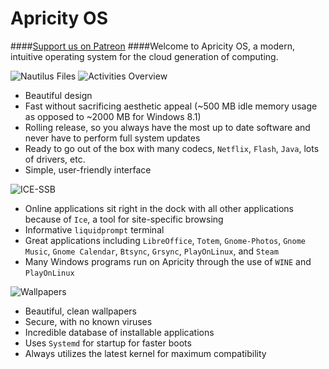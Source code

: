 # Apricity OS
####[Support us on Patreon](https://www.patreon.com/apricity)
####Welcome to Apricity OS, a modern, intuitive operating system for the cloud generation of computing. 

![Nautilus Files](https://raw.githubusercontent.com/apagajewski/Apricity_OS/master/Apricity%20Screengrabs/Screenshot%20from%202015-07-05%2016-45-25.png)
![Activities Overview](https://github.com/apagajewski/Apricity_OS/blob/master/Apricity%20Screengrabs/Screenshot%20from%202015-07-05%2016-45-03.png?raw=true)
- Beautiful design
- Fast without sacrificing aesthetic appeal (~500 MB idle memory usage as opposed to ~2000 MB for Windows 8.1)
- Rolling release, so you always have the most up to date software and never have to perform full system updates
- Ready to go out of the box with many codecs, `Netflix`, `Flash`, `Java`, lots of drivers, etc.
- Simple, user-friendly interface

![ICE-SSB](https://github.com/apagajewski/Apricity_OS/blob/master/Apricity%20Screengrabs/Screenshot%20from%202015-07-05%2018-37-52.png?raw=true)
- Online applications sit right in the dock with all other applications because of `Ice`, a tool for site-specific browsing
- Informative `liquidprompt` terminal
- Great applications including `LibreOffice`, `Totem`, `Gnome-Photos`, `Gnome Music`, `Gnome Calendar`, `Btsync`, `Grsync`, `PlayOnLinux`, and `Steam`
- Many Windows programs run on Apricity through the use of `WINE` and `PlayOnLinux`

![Wallpapers](https://github.com/apagajewski/Apricity_OS/blob/master/Apricity%20Screengrabs/Screenshot%20from%202015-07-05%2018-59-02.png?raw=true)
- Beautiful, clean wallpapers
- Secure, with no known viruses
- Incredible database of installable applications
- Uses `Systemd` for startup for faster boots
- Always utilizes the latest kernel for maximum compatibility

